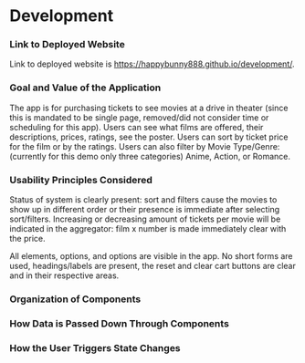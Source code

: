 # Development

### Link to Deployed Website
Link to deployed website is https://happybunny888.github.io/development/. 

### Goal and Value of the Application
The app is for purchasing tickets to see movies at a drive in theater (since this is mandated to be single page, removed/did not consider time or scheduling for this app). Users can see what films are offered, their descriptions, prices, ratings, see the poster. Users can sort by ticket price for the film or by the ratings. Users can also filter by Movie Type/Genre: (currently for this demo only three categories) Anime, Action, or Romance. 

### Usability Principles Considered
Status of system is clearly present: sort and filters cause the movies to show up in different order or their presence is immediate after selecting sort/filters. Increasing or decreasing amount of tickets per movie will be indicated in the aggregator: film x number is made immediately clear with the price.

All elements, options, and options are visible in the app. No short forms are used, headings/labels are present, the reset and clear cart buttons are clear and in their respective areas. 

### Organization of Components


### How Data is Passed Down Through Components

### How the User Triggers State Changes

